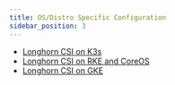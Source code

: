 ```yaml
---
title: OS/Distro Specific Configuration
sidebar_position: 3
---
```


<head>
  <link rel="canonical" href="https://main--longhornio-docusaurus.netlify.app/index"/>
</head>

* [Longhorn CSI on K3s](./csi-on-k3s)
* [Longhorn CSI on RKE and CoreOS](./csi-on-rke-and-coreos)
* [Longhorn CSI on GKE](./csi-on-gke)

